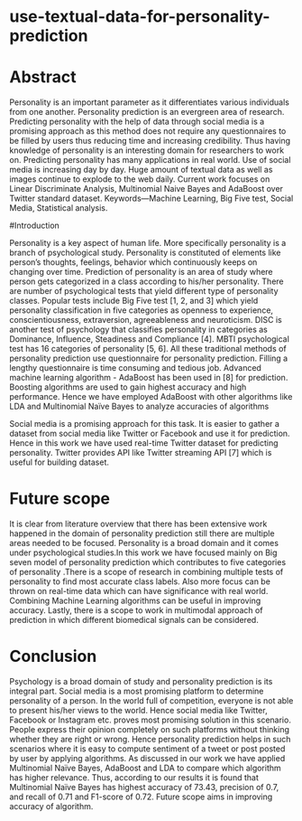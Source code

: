 # use-textual-data-for-personality-prediction
# Abstract
Personality is an important parameter as it differentiates various individuals from one another. Personality prediction is 
an evergreen area of research. Predicting personality with the help of data through social media is a promising approach as this method does not require any questionnaires to be filled by users thus reducing time and increasing credibility. 
Thus having knowledge of personality is an interesting domain for researchers to work on. Predicting personality has many applications in real world. Use of social media is increasing day by day. Huge amount of textual data as well as images continue to explode to the web daily. Current work focuses on Linear Discriminate Analysis, Multinomial Naive Bayes and AdaBoost over Twitter standard dataset.
Keywords—Machine Learning, Big Five test, Social Media, Statistical analysis.  
 
 
 #Introduction 

Personality is a key aspect of human life. More specifically personality is a branch of psychological study. Personality is constituted 
of elements like person’s thoughts, feelings, behavior which continuously keeps on changing over time. Prediction of personality is an area of study where person gets categorized in a class according to his/her personality. There are number of psychological tests that yield different type of personality classes. Popular tests include Big Five test [1, 2, and 3] which yield personality classification in five categories as openness to experience, conscientiousness, extraversion, agreeableness and neuroticism. DISC is another test of psychology that classifies personality in categories as Dominance, Influence, Steadiness and Compliance [4]. MBTI psychological test has 16 categories of personality [5, 6]. All these traditional methods of personality prediction use questionnaire for personality prediction. Filling a lengthy questionnaire is time consuming and tedious job. 
Advanced machine learning algorithm - AdaBoost has been used in [8] for prediction. Boosting algorithms are used to gain highest accuracy and high performance. Hence we have employed AdaBoost with other algorithms like LDA and Multinomial Naïve Bayes to analyze accuracies of algorithms

Social media is a promising approach for this task. It is easier to gather a dataset from social media like Twitter or Facebook and use it for prediction. Hence in this work we have used real-time Twitter dataset for predicting personality. Twitter provides API like Twitter streaming API [7] which is useful for building dataset.


# Future scope
 It is clear from literature overview that there has been extensive work happened in the domain of personality prediction still there are multiple areas 
 needed to be focused. Personality is a broad domain and it comes under psychological studies.In this work we have focused mainly on Big
 seven model of personality prediction which contributes to five categories of personality .There is a scope of research in combining multiple tests of personality to find most accurate class labels. Also more focus can be thrown on real-time data which can have significance with real world. Combining Machine Learning algorithms can be useful in improving accuracy. Lastly, there is a scope to work in multimodal approach of prediction in which different biomedical signals can be considered.    

# Conclusion

Psychology is a broad domain of study and personality prediction is its integral part. Social media is a most promising platform to determine 
personality of a person. In the world full of competition, everyone is not able to present his/her views to the world. Hence social media like Twitter, Facebook or Instagram etc. proves most promising solution in this scenario. People express their opinion completely on such platforms without thinking whether they are right or wrong.
Hence personality prediction helps in such scenarios where it is easy to compute sentiment of a tweet or post posted by user by applying algorithms.
As discussed in our work we have applied Multinomial Naïve Bayes, AdaBoost and LDA to compare which algorithm has higher relevance. Thus, according to our results it is found that Multinomial Naïve Bayes has highest accuracy of 73.43, precision of 0.7, and recall of 0.71 and F1-score of 0.72. Future scope aims in improving accuracy of algorithm.
